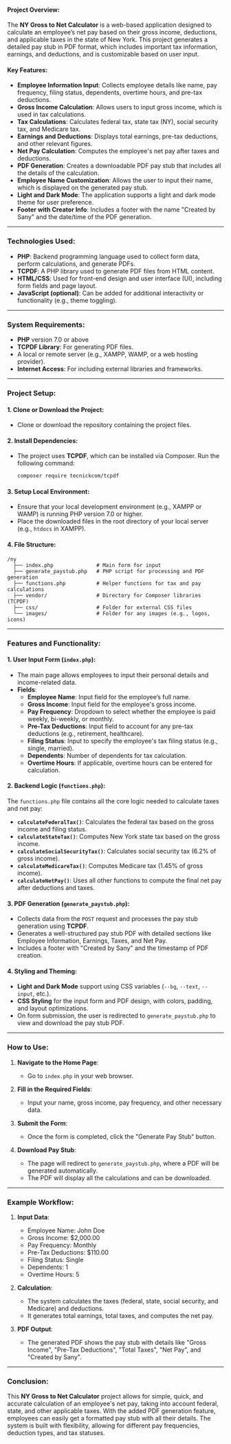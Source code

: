 #### Project Overview:
The **NY Gross to Net Calculator** is a web-based application designed to calculate an employee’s net pay based on their gross income, deductions, and applicable taxes in the state of New York. This project generates a detailed pay stub in PDF format, which includes important tax information, earnings, and deductions, and is customizable based on user input.

#### Key Features:
- **Employee Information Input**: Collects employee details like name, pay frequency, filing status, dependents, overtime hours, and pre-tax deductions.
- **Gross Income Calculation**: Allows users to input gross income, which is used in tax calculations.
- **Tax Calculations**: Calculates federal tax, state tax (NY), social security tax, and Medicare tax.
- **Earnings and Deductions**: Displays total earnings, pre-tax deductions, and other relevant figures.
- **Net Pay Calculation**: Computes the employee's net pay after taxes and deductions.
- **PDF Generation**: Creates a downloadable PDF pay stub that includes all the details of the calculation.
- **Employee Name Customization**: Allows the user to input their name, which is displayed on the generated pay stub.
- **Light and Dark Mode**: The application supports a light and dark mode theme for user preference.
- **Footer with Creator Info**: Includes a footer with the name "Created by Sany" and the date/time of the PDF generation.

---

### Technologies Used:
- **PHP**: Backend programming language used to collect form data, perform calculations, and generate PDFs.
- **TCPDF**: A PHP library used to generate PDF files from HTML content.
- **HTML/CSS**: Used for front-end design and user interface (UI), including form fields and page layout.
- **JavaScript (optional)**: Can be added for additional interactivity or functionality (e.g., theme toggling).

---

### System Requirements:
- **PHP** version 7.0 or above
- **TCPDF Library**: For generating PDF files.
- A local or remote server (e.g., XAMPP, WAMP, or a web hosting provider).
- **Internet Access**: For including external libraries and frameworks.

---

### Project Setup:

#### 1. Clone or Download the Project:
- Clone or download the repository containing the project files.

#### 2. Install Dependencies:
- The project uses **TCPDF**, which can be installed via Composer. Run the following command:
  
  ```bash
  composer require tecnickcom/tcpdf
  ```

#### 3. Setup Local Environment:
- Ensure that your local development environment (e.g., XAMPP or WAMP) is running PHP version 7.0 or higher.
- Place the downloaded files in the root directory of your local server (e.g., `htdocs` in XAMPP).
  
#### 4. File Structure:
```plaintext
/ny
  ├── index.php              # Main form for input
  ├── generate_paystub.php   # PHP script for processing and PDF generation
  ├── functions.php          # Helper functions for tax and pay calculations
  ├── vendor/                # Directory for Composer libraries (TCPDF)
  ├── css/                   # Folder for external CSS files
  └── images/                # Folder for any images (e.g., logos, icons)
```

---

### Features and Functionality:

#### 1. **User Input Form (`index.php`)**:
- The main page allows employees to input their personal details and income-related data.
- **Fields**:
  - **Employee Name**: Input field for the employee’s full name.
  - **Gross Income**: Input field for the employee's gross income.
  - **Pay Frequency**: Dropdown to select whether the employee is paid weekly, bi-weekly, or monthly.
  - **Pre-Tax Deductions**: Input field to account for any pre-tax deductions (e.g., retirement, healthcare).
  - **Filing Status**: Input to specify the employee's tax filing status (e.g., single, married).
  - **Dependents**: Number of dependents for tax calculation.
  - **Overtime Hours**: If applicable, overtime hours can be entered for calculation.

#### 2. **Backend Logic (`functions.php`)**:
The `functions.php` file contains all the core logic needed to calculate taxes and net pay:
- **`calculateFederalTax()`**: Calculates the federal tax based on the gross income and filing status.
- **`calculateStateTax()`**: Computes New York state tax based on the gross income.
- **`calculateSocialSecurityTax()`**: Calculates social security tax (6.2% of gross income).
- **`calculateMedicareTax()`**: Computes Medicare tax (1.45% of gross income).
- **`calculateNetPay()`**: Uses all other functions to compute the final net pay after deductions and taxes.

#### 3. **PDF Generation (`generate_paystub.php`)**:
- Collects data from the `POST` request and processes the pay stub generation using **TCPDF**.
- Generates a well-structured pay stub PDF with detailed sections like Employee Information, Earnings, Taxes, and Net Pay.
- Includes a footer with "Created by Sany" and the timestamp of PDF creation.

#### 4. **Styling and Theming**:
- **Light and Dark Mode** support using CSS variables (`--bg`, `--text`, `--input`, etc.).
- **CSS Styling** for the input form and PDF design, with colors, padding, and layout optimizations.
- On form submission, the user is redirected to `generate_paystub.php` to view and download the pay stub PDF.

---

### How to Use:

1. **Navigate to the Home Page**:
   - Go to `index.php` in your web browser.
   
2. **Fill in the Required Fields**:
   - Input your name, gross income, pay frequency, and other necessary data.
   
3. **Submit the Form**:
   - Once the form is completed, click the "Generate Pay Stub" button.
   
4. **Download Pay Stub**:
   - The page will redirect to `generate_paystub.php`, where a PDF will be generated automatically.
   - The PDF will display all the calculations and can be downloaded.

---

### Example Workflow:

1. **Input Data**:
   - Employee Name: John Doe
   - Gross Income: $2,000.00
   - Pay Frequency: Monthly
   - Pre-Tax Deductions: $110.00
   - Filing Status: Single
   - Dependents: 1
   - Overtime Hours: 5

2. **Calculation**:
   - The system calculates the taxes (federal, state, social security, and Medicare) and deductions.
   - It generates total earnings, total taxes, and computes the net pay.
   
3. **PDF Output**:
   - The generated PDF shows the pay stub with details like "Gross Income", "Pre-Tax Deductions", "Total Taxes", "Net Pay", and "Created by Sany".

---

### Conclusion:

This **NY Gross to Net Calculator** project allows for simple, quick, and accurate calculation of an employee's net pay, taking into account federal, state, and other applicable taxes. With the added PDF generation feature, employees can easily get a formatted pay stub with all their details. The system is built with flexibility, allowing for different pay frequencies, deduction types, and tax statuses.
